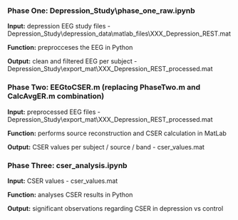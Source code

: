 ### Phase One: Depression_Study\phase_one_raw.ipynb

**Input:** depression EEG study files - Depression_Study\depression_data\matlab_files\XXX_Depression_REST.mat

**Function:** preprocceses the EEG in Python

**Output:** clean and filtered EEG per subject - Depression_Study\export_mat\XXX_Depression_REST_processed.mat

### Phase Two: EEGtoCSER.m (replacing PhaseTwo.m and CalcAvgER.m combination)

**Input:** preprocessed EEG files - Depression_Study\export_mat\XXX_Depression_REST_processed.mat

**Function:** performs source reconstruction and CSER calculation in MatLab

**Output:** CSER values per subject / source / band - cser_values.mat

### Phase Three: cser_analysis.ipynb

**Input:** CSER values - cser_values.mat

**Function:** analyses CSER results in Python

**Output:** significant observations regarding CSER in depression vs control
